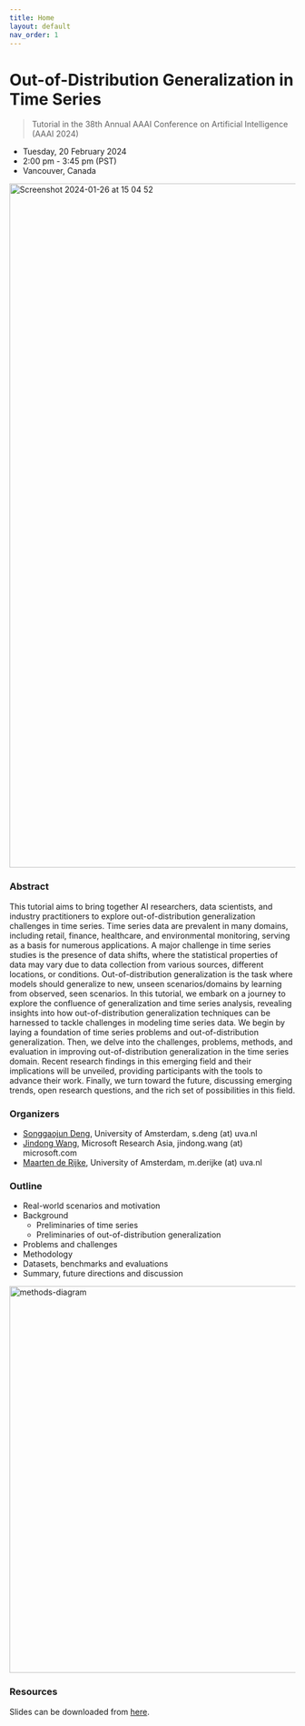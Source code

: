 ```yaml
---
title: Home
layout: default
nav_order: 1
---
```



#  Out-of-Distribution Generalization in Time Series
> Tutorial in the 38th Annual AAAI Conference on Artificial Intelligence  (AAAI 2024)

* Tuesday, 20 February 2024 
* 2:00 pm - 3:45 pm (PST)
* Vancouver, Canada

<img width="1203" alt="Screenshot 2024-01-26 at 15 04 52" src="https://github.com/ood-timeseries/ood-timeseries.github.io/assets/115447920/4e652b25-5b7b-4eab-91d4-bb6a9de58506">

### Abstract
This tutorial aims to bring together AI researchers, data scientists, and industry practitioners to 
explore out-of-distribution generalization challenges in time series.
Time series data are prevalent in many domains, including retail, finance, healthcare, and environmental monitoring, serving as a basis for numerous applications. 
A major challenge in time series studies is the presence of data shifts, where the statistical properties of data may vary due to data collection from various sources, different locations, or conditions. Out-of-distribution generalization is the task where models should generalize to new, unseen scenarios/domains by learning from observed, seen scenarios.
In this tutorial, we embark on a journey to explore the confluence of generalization and time series analysis, revealing insights into how out-of-distribution generalization techniques can be harnessed to tackle challenges in modeling time series data. 
We begin by laying a foundation of time series problems and out-of-distribution generalization. Then, we delve into the challenges, problems, methods, and evaluation in improving out-of-distribution generalization in the time series domain.
Recent research findings in this emerging field and their implications will be unveiled, providing participants with the tools to advance their work. Finally, we turn toward the future, discussing emerging trends, open research questions, and the rich set of possibilities in this field. 

### Organizers
* [Songgaojun Deng](https://songgaojundeng.github.io/), University of Amsterdam, s.deng (at) uva.nl
* [Jindong Wang](https://jd92.wang/), Microsoft Research Asia, jindong.wang (at) microsoft.com
* [Maarten de Rijke](https://staff.fnwi.uva.nl/m.derijke/), University of Amsterdam, m.derijke (at) uva.nl

### Outline
* Real-world scenarios and motivation
* Background
  * Preliminaries of time series
  * Preliminaries of out-of-distribution generalization
* Problems and challenges
* Methodology
* Datasets, benchmarks and evaluations
* Summary, future directions and discussion
  
<img width="680" alt="methods-diagram" src="https://github.com/ood-timeseries/ood-timeseries.github.io/assets/115447920/653d89dd-bce5-4923-9251-cb11999ad71c">


### Resources
Slides can be downloaded from [here](https://github.com/ood-timeseries/ood-timeseries.github.io/files/14126236/AAAI24_tutorial_OOD_in_time_series__slides_02012024-website.pdf).
